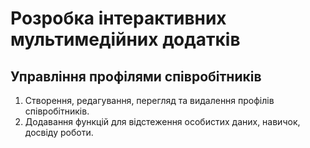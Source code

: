 # Розробка інтерактивних мультимедійних додатків

## Управління профілями співробітників

1. Створення, редагування, перегляд та видалення профілів співробітників.
2. Додавання функцій для відстеження особистих даних, навичок, досвіду роботи.

